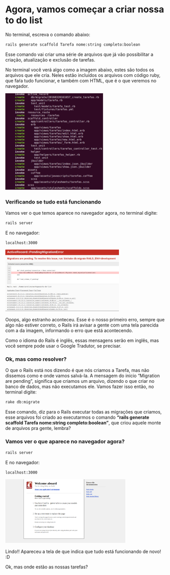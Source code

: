 # Agora, vamos começar a criar nossa to do list

No terminal, escreva o comando abaixo:

```sh
rails generate scaffold Tarefa nome:string completo:boolean
```
Esse comando vai criar uma série de arquivos que já vão possibilitar a criação, atualização e exclusão de tarefas.

No terminal você verá algo como a imagem abaixo, estes são todos os arquivos que ele cria. Neles estão incluídos os arquivos com código ruby, que faŕa tudo funcionar, e também com HTML, que é o que veremos no navegador.

![Arquivos](images/6_iniciando_a_to_do_list/arquivos_to_do_list.png)

### Verificando se tudo está funcionando

Vamos ver o que temos aparece no navegador agora, no terminal digite:

```sh
rails server
```

E no navegador:

```
localhost:3000
```

![Erro](images/6_iniciando_a_to_do_list/erro.png)

Ooops, algo estranho aconteceu. Esse é o nosso primeiro erro, sempre que algo não estiver correto, o Rails irá avisar a gente com uma tela parecida com a da imagem, informando o erro que está acontecendo.

Como o idioma do Rails é inglês, essas mensagens serão em inglês, mas você sempre pode usar o Google Tradutor, se precisar.

### Ok, mas como resolver?

O que o Rails está nos dizendo é que nós criamos a Tarefa, mas não dissemos como e onde vamos salvá-la. A mensagem do início “Migration are pending”, significa que criamos um arquivo, dizendo o que criar no banco de dados, mas não executamos ele. Vamos fazer isso então, no terminal digite:

```sh
rake db:migrate
```

Esse comando, diz para o Rails executar todas as migrações que criamos, esse arquivos foi criado ao executarmos o comando **“rails generate scaffold Tarefa nome:string completo:boolean”**, que criou aquele monte de arquivos pra gente, lembra?

### Vamos ver o que aparece no navegador agora?

```sh
rails server
```

E no navegador:

```
localhost:3000
```

![To-do list funcionando](images/6_iniciando_a_to_do_list/funcionando.png)

Lindo!! Apareceu a tela de que indica que tudo está funcionando de novo! :D

Ok, mas onde estão as nossas tarefas?
